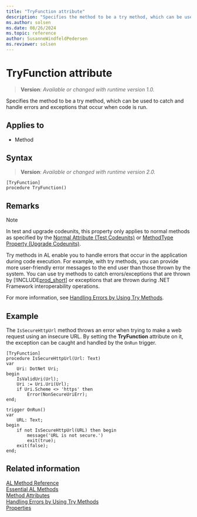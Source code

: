 ```yaml
---
title: "TryFunction attribute"
description: "Specifies the method to be a try method, which can be used to catch and handle errors and exceptions that occur when code is run."
ms.author: solsen
ms.date: 08/26/2024
ms.topic: reference
author: SusanneWindfeldPedersen
ms.reviewer: solsen
---
```

[//]: # (START>DO_NOT_EDIT)
[//]: # (IMPORTANT:Do not edit any of the content between here and the END>DO_NOT_EDIT.)
[//]: # (Any modifications should be made in the .xml files in the ModernDev repo.)

# TryFunction attribute
> **Version**: _Available or changed with runtime version 1.0._

Specifies the method to be a try method, which can be used to catch and handle errors and exceptions that occur when code is run.


## Applies to

- Method


## Syntax


> **Version**: _Available or changed with runtime version 2.0._
```AL
[TryFunction]
procedure TryFunction()
```

[//]: # (IMPORTANT: END>DO_NOT_EDIT)

## Remarks

> [!NOTE]  
> In test and upgrade codeunits, this property only applies to normal methods as specified by the [Normal Attribute \(Test Codeunits\)](devenv-normal-attribute.md) or [MethodType Property \(Upgrade Codeunits\)](../devenv-methodtype-property-upgrade-codeunits.md).  

Try methods in AL enable you to handle errors that occur in the application during code execution. For example, with try methods, you can provide more user-friendly error messages to the end user than those thrown by the system. You can use try methods to catch errors/exceptions that are thrown by [!INCLUDE[prod_short](../includes/prod_short.md)] or exceptions that are thrown during .NET Framework interoperability operations.  

For more information, see [Handling Errors by Using Try Methods](../devenv-handling-errors-using-try-methods.md).  

## Example

The `IsSecureHttpUrl` method throws an error when trying to make a web request using an insecure URL. By setting the **TryFunction** attribute on it, the exception can be caught and handled by the `OnRun` trigger.

```al
[TryFunction]
procedure IsSecureHttpUrl(Url: Text)
var
    Uri: DotNet Uri;
begin
    IsValidUri(Url);
    Uri := Uri.Uri(Url);
    if Uri.Scheme <> 'https' then
        Error(NonSecureUriErr);
end;
```

```al
trigger OnRun()
var
    URL: Text;
begin
    if not IsSecureHttpUrl(URL) then begin
        message('URL is not secure.')
        exit(true);
    exit(false);
end;
```

## Related information  

[AL Method Reference](../methods-auto/library.md)  
[Essential AL Methods](../devenv-essential-al-methods.md)  
[Method Attributes](devenv-method-attributes.md)  
[Handling Errors by Using Try Methods](../devenv-handling-errors-using-try-methods.md)  
[Properties](../properties/devenv-properties.md)
